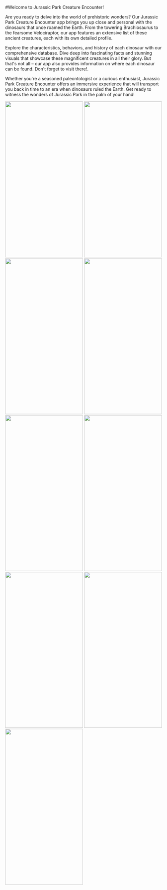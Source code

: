 #Welcome to Jurassic Park Creature Encounter!

Are you ready to delve into the world of prehistoric wonders? Our Jurassic Park Creature Encounter app brings you up close and personal with the dinosaurs that once roamed the Earth. From the towering Brachiosaurus to the fearsome Velociraptor, our app features an extensive list of these ancient creatures, each with its own detailed profile.

Explore the characteristics, behaviors, and history of each dinosaur with our comprehensive database. Dive deep into fascinating facts and stunning visuals that showcase these magnificent creatures in all their glory. But that's not all – our app also provides information on where each dinosaur can be found. Don't forget to visit there!.

Whether you're a seasoned paleontologist or a curious enthusiast, Jurassic Park Creature Encounter offers an immersive experience that will transport you back in time to an era when dinosaurs ruled the Earth. Get ready to witness the wonders of Jurassic Park in the palm of your hand!

<img src="https://github.com/gaurav-afk/ApexPredator/assets/65609530/a9eddaf4-67b8-48f4-b02b-6ea1c784ac21" width="250" height="500">
<img src="https://github.com/gaurav-afk/ApexPredator/assets/65609530/4b558f97-97dc-40a6-9e40-3ad1ce9f3dca" width="250" height="500">
<img src="https://github.com/gaurav-afk/ApexPredator/assets/65609530/89c0f0a5-7bd6-4c50-ab9a-2107dae0111c" width="250" height="500">

<img src="https://github.com/gaurav-afk/ApexPredator/assets/65609530/a054bdda-7492-4f1e-ad7c-d5587d207742" width="250" height="500">
<img src="https://github.com/gaurav-afk/ApexPredator/assets/65609530/6b76deff-4d69-4434-871c-01cd71bd3954" width="250" height="500">
<img src="https://github.com/gaurav-afk/ApexPredator/assets/65609530/763ff4dd-55dc-4852-ac4e-5959518feab1" width="250" height="500">
<img src="https://github.com/gaurav-afk/ApexPredator/assets/65609530/cd9e4068-442a-427d-bc40-ab560958fcfa" width="250" height="500">
<img src="https://github.com/gaurav-afk/ApexPredator/assets/65609530/5c884baa-82be-4a3d-a78e-730722660886" width="250" height="500">
<img src="https://github.com/gaurav-afk/ApexPredator/assets/65609530/2be8141f-91b8-41e3-84b3-326852bb394a" width="250" height="500">




